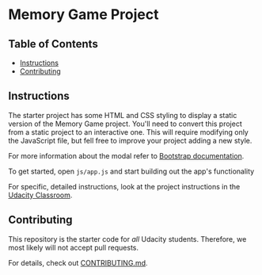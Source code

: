 # Memory Game Project

## Table of Contents

* [Instructions](#instructions)
* [Contributing](#contributing)

## Instructions

The starter project has some HTML and CSS styling to display a static version of the Memory Game project. You'll need to convert this project from a static project to an interactive one. This will require modifying only the JavaScript file, but fell free to improve your project adding a new style.

For more information about the modal refer to [Bootstrap documentation](https://getbootstrap.com/docs/4.0/components/modal/#methods).

To get started, open `js/app.js` and start building out the app's functionality


For specific, detailed instructions, look at the project instructions in the [Udacity Classroom](https://classroom.udacity.com/me).

## Contributing

This repository is the starter code for _all_ Udacity students. Therefore, we most likely will not accept pull requests.

For details, check out [CONTRIBUTING.md](CONTRIBUTING.md).
